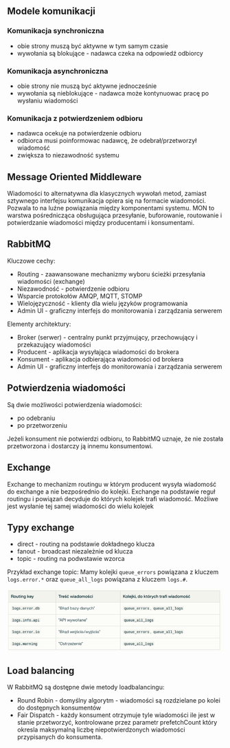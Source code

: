 ## Modele komunikacji

### Komunikacja synchroniczna

- obie strony muszą być aktywne w tym samym czasie
- wywołania są blokujące - nadawca czeka na odpowiedź odbiorcy

### Komunikacja asynchroniczna 

- obie strony nie muszą być aktywne jednocześnie
- wywołania są nieblokujące - nadawca może kontynuowac pracę po wysłaniu wiadomości

### Komunikacja z potwierdzeniem odbioru

- nadawca ocekuje na potwierdzenie odbioru
- odbiorca musi poinformowac nadawcę, że odebrał/przetworzył wiadomość
- zwiększa to niezawodność systemu

## Message Oriented Middleware

Wiadomości to alternatywna dla klasycznych wywołań metod, zamiast sztywnego interfejsu komunikacja opiera się na formacie wiadomości. Pozwala to na luźne powiązania między komponentami systemu. MON to warstwa pośrednicząca obsługująca przesyłanie, buforowanie, routowanie i potwierdzanie wiadomości między producentami i konsumentami. 

## RabbitMQ

Kluczowe cechy: 

- Routing - zaawansowane mechanizmy wyboru ścieżki przesyłania wiadomości (exchange)
- Niezawodność - potwierdzenie odbioru
- Wsparcie protokołów AMQP, MQTT, STOMP
- Wielojęzyczność - klienty dla wielu języków programowania
- Admin UI - graficzny interfejs do monitorowania i zarządzania serwerem

Elementy architektury: 
- Broker (serwer) - centralny punkt przyjmujący, przechowujący i przekazujący wiadomości
- Producent - aplikacja wysyłająca wiadomości do brokera
- Konsument - aplikacja odbierająca wiadomości od brokera
- Admin UI - graficzny interfejs do monitorowania i zarządzania serwerem

## Potwierdzenia wiadomości

Są dwie możliwości potwierdzenia wiadomości: 
- po odebraniu 
- po przetworzeniu

Jeżeli konsument nie potwierdzi odbioru, to RabbitMQ uznaje, że nie została przetworzona i dostarczy ją innemu konsumentowi. 

## Exchange

Exchange to mechanizm routingu w którym producent wysyła wiadomość do exchange a nie bezpośrednio do kolejki. Exchange na podstawie reguł routingu i powiązań decyduje do których kolejek trafi wiadomość. Możliwe jest wysłanie tej samej wiadomości do wielu kolejek

## Typy exchange

- direct - routing na podstawie dokładnego klucza
- fanout - broadcast niezależnie od klucza
- topic - routing na podwstawie wzorca

Przykład exchange topic: 
Mamy kolejki `queue_errors` powiązana z kluczem `logs.error.*` oraz `queue_all_logs` powiązana z kluczem `logs.#`.

![alt text](image-2.png)


## Load balancing

W RabbitMQ są dostępne dwie metody loadbalancingu: 

- Round Robin - domyślny algorytm - wiadomości są rozdzielane po kolei do dostępnych konsumentów
- Fair Dispatch - każdy konsument otrzymuje tyle wiadomości ile jest w stanie przetworzyć, kontrolowane przez parametr prefetchCount który okresla maksymalną liczbę niepotwierdzonych wiadomości przypisanych do konsumenta. 
